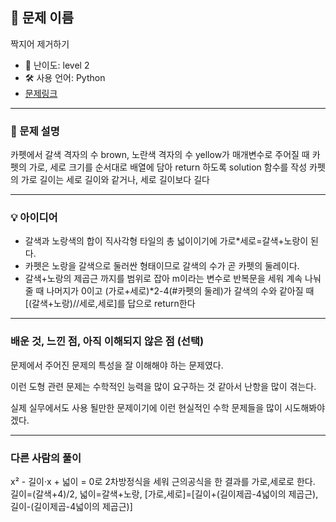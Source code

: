 ## 📘 문제 이름
짝지어 제거하기

- 🧩 난이도: level 2
- 🛠 사용 언어: Python
- [문제링크](https://school.programmers.co.kr/learn/courses/30/lessons/42842)

---

### 🧠 문제 설명
카펫에서 갈색 격자의 수 brown, 노란색 격자의 수 yellow가 매개변수로 주어질 때 카펫의 가로, 세로 크기를 순서대로 배열에 담아 return 하도록 solution 함수를 작성
카펫의 가로 길이는 세로 길이와 같거나, 세로 길이보다 길다

---

### 💡 아이디어
- 갈색과 노랑색의 합이 직사각형 타일의 총 넓이이기에 가로*세로=갈색+노랑이 된다.
- 카펫은 노랑을 갈색으로 둘러싼 형태이므로 갈색의 수가 곧 카펫의 둘레이다.
- 갈색+노랑의 제곱근 까지를 범위로 잡아 m이라는 변수로 반복문을 세워 계속 나눠줄 때 나머지가 0이고 (가로+세로)*2-4(#카펫의 둘레)가 갈색의 수와 같아질 때 [(갈색+노랑)//세로,세로]를 답으로 return한다
---

### 배운 것, 느낀 점, 아직 이해되지 않은 점 (선택)
문제에서 주어진 문제의 특성을 잘 이해해야 하는 문제였다.

이런 도형 관련 문제는 수학적인 능력을 많이 요구하는 것 같아서 난항을 많이 겪는다.

실제 실무에서도 사용 될만한 문제이기에 이런 현실적인 수학 문제들을 많이 시도해봐야겠다.

---

### 다른 사람의 풀이
x² - 길이·x + 넓이 = 0로 2차방정식을 세워 근의공식을 한 결과를 가로,세로로 한다.
길이=(갈색+4)/2, 넓이=갈색+노랑, [가로,세로]=[길이+(길이제곱-4넓이의 제곱근), 길이-(길이제곱-4넓이의 제곱근)]
